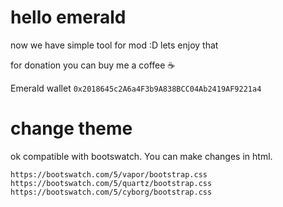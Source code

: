 # hello emerald

now we have simple tool for mod :D
lets enjoy that

for donation you can buy me a coffee ☕️

Emerald wallet
`0x2018645c2A6a4F3b9A838BCC04Ab2419AF9221a4`

# change theme

ok compatible with bootswatch. You can make changes in html.

```
https://bootswatch.com/5/vapor/bootstrap.css
https://bootswatch.com/5/quartz/bootstrap.css
https://bootswatch.com/5/cyborg/bootstrap.css

```
